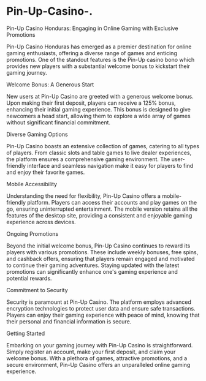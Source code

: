 # Pin-Up-Casino-.
Pin-Up Casino Honduras: Engaging in Online Gaming with Exclusive Promotions

Pin-Up Casino Honduras has emerged as a premier destination for online gaming enthusiasts, offering a diverse range of games and enticing promotions. One of the standout features is the Pin-Up casino bono which provides new players with a substantial welcome bonus to kickstart their gaming journey.

Welcome Bonus: A Generous Start

New users at Pin-Up Casino are greeted with a generous welcome bonus. Upon making their first deposit, players can receive a 125% bonus, enhancing their initial gaming experience. This bonus is designed to give newcomers a head start, allowing them to explore a wide array of games without significant financial commitment.

Diverse Gaming Options

Pin-Up Casino boasts an extensive collection of games, catering to all types of players. From classic slots and table games to live dealer experiences, the platform ensures a comprehensive gaming environment. The user-friendly interface and seamless navigation make it easy for players to find and enjoy their favorite games.

Mobile Accessibility

Understanding the need for flexibility, Pin-Up Casino offers a mobile-friendly platform. Players can access their accounts and play games on the go, ensuring uninterrupted entertainment. The mobile version retains all the features of the desktop site, providing a consistent and enjoyable gaming experience across devices.

Ongoing Promotions

Beyond the initial welcome bonus, Pin-Up Casino continues to reward its players with various promotions. These include weekly bonuses, free spins, and cashback offers, ensuring that players remain engaged and motivated to continue their gaming adventures. Staying updated with the latest promotions can significantly enhance one's gaming experience and potential rewards.

Commitment to Security

Security is paramount at Pin-Up Casino. The platform employs advanced encryption technologies to protect user data and ensure safe transactions. Players can enjoy their gaming experience with peace of mind, knowing that their personal and financial information is secure.

Getting Started

Embarking on your gaming journey with Pin-Up Casino is straightforward. Simply register an account, make your first deposit, and claim your welcome bonus. With a plethora of games, attractive promotions, and a secure environment, Pin-Up Casino offers an unparalleled online gaming experience.
